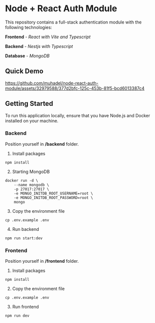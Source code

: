 # Node + React Auth Module

This repository contains a full-stack authentication module with the following technologies:

**Frontend** - _React with Vite and Typescript_

**Backend** - _Nestjs with Typescript_

**Database** - _MongoDB_

## Quick Demo


<!-- https://github.com/muhadel/node-react-auth-module/assets/32979588/c30d50fc-d6dd-49ba-a01e-47f9843319b5 -->



https://github.com/muhadel/node-react-auth-module/assets/32979588/377d2bfc-125c-453b-81f5-bcd6013387c4




## Getting Started

To run this application locally, ensure that you have Node.js and Docker installed on your machine.

### Backend

Position yourself in **/backend** folder.

1. Install packages

```
npm install
```

2. Starting MongoDB

```
docker run -d \
    --name mongodb \
    -p 27017:27017 \
    -e MONGO_INITDB_ROOT_USERNAME=root \
    -e MONGO_INITDB_ROOT_PASSWORD=root \
    mongo
```

3. Copy the environment file

```
cp .env.example .env
```

4. Run backend

```
npm run start:dev 
```


### Frontend

Position yourself in **/frontend** folder.

1. Install packages

```
npm install
```

2. Copy the environment file

```
cp .env.example .env
```

3. Run frontend

```
npm run dev
```
